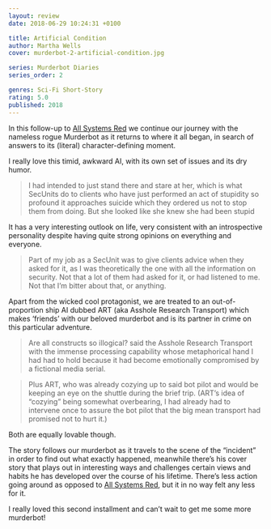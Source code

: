 ```yaml
---
layout: review
date: 2018-06-29 10:24:31 +0100

title: Artificial Condition
author: Martha Wells
cover: murderbot-2-artificial-condition.jpg

series: Murderbot Diaries
series_order: 2

genres: Sci-Fi Short-Story
rating: 5.0
published: 2018
---
```


In this follow-up to [All Systems Red]() we continue our journey with the nameless rogue Murderbot as it returns to where it all began, in search of answers to its (literal) character-defining moment.

I really love this timid, awkward AI, with its own set of issues and its dry humor.

> I had intended to just stand there and stare at her, which is what SecUnits do to clients who have just performed an act of stupidity so profound it approaches suicide which they ordered us not to stop them from doing. But she looked like she knew she had been stupid

It has a very interesting outlook on life, very consistent with an introspective personality despite having quite strong opinions on everything and everyone.

> Part of my job as a SecUnit was to give clients advice when they asked for it, as I was theoretically the one with all the information on security. Not that a lot of them had asked for it, or had listened to me. Not that I’m bitter about that, or anything.

Apart from the wicked cool protagonist, we are treated to an out-of-proportion ship AI dubbed ART (aka Asshole Research Transport) which makes ‘friends’ with our beloved murderbot and is its partner in crime on this particular adventure.

> Are all constructs so illogical? said the Asshole Research Transport with the immense processing capability whose metaphorical hand I had had to hold because it had become emotionally compromised by a fictional media serial.

> Plus ART, who was already cozying up to said bot pilot and would be keeping an eye on the shuttle during the brief trip. (ART’s idea of “cozying” being somewhat overbearing, I had already had to intervene once to assure the bot pilot that the big mean transport had promised not to hurt it.)

Both are equally lovable though.

The story follows our murderbot as it travels to the scene of the “incident” in order to find out what exactly happened, meanwhile there’s his cover story that plays out in interesting ways and challenges certain views and habits he has developed over the course of his lifetime. There’s less action going around as opposed to [All Systems Red](), but it in no way felt any less for it.

I really loved this second installment and can’t wait to get me some more murderbot!
